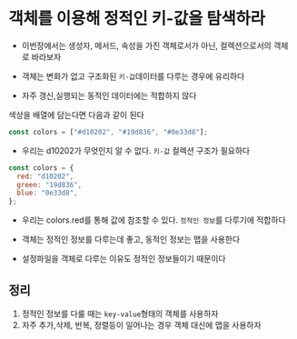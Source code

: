 # 객체를 이용해 정적인 키-값을 탐색하라

- 이번장에서는 생성자, 메서드, 속성을 가진 객체로서가 아닌, 컬렉션으로서의 객체로 바라보자

- 객체는 변화가 없고 구조화된 `키-값`데이터를 다루는 경우에 유리하다
- 자주 갱신,실행되는 동적인 데이터에는 적합하지 않다

색상을 배열에 담는다면 다음과 같이 된다

```js
const colors = ["#d10202", "#19d836", "#0e33d8"];
```

- 우리는 d10202가 무엇인지 알 수 없다. `키-값` 컬렉션 구조가 필요하다

```js
const colors = {
  red: "d10202",
  green: "19d836",
  blue: "0e33d8",
};
```

- 우리는 colors.red를 통해 값에 참조할 수 있다. `정적인 정보`를 다루기에 적합하다

- 객체는 정적인 정보를 다루는데 좋고, 동적인 정보는 맵을 사용한다
- 설정파일을 객체로 다루는 이유도 정적인 정보들이기 때문이다

## 정리

1. 정적인 정보를 다룰 때는 `key-value`형태의 객체를 사용하자
2. 자주 추가,삭제, 반복, 정렬등이 일어나는 경우 객체 대신에 맵을 사용하자
